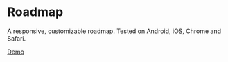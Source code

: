 Roadmap
=======

A responsive, customizable roadmap. Tested on Android, iOS, Chrome and Safari.

[Demo](http://sweetangus.github.io/roadmap)

